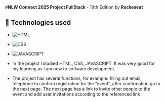 #**NLW Connect 2025 Project FullStack** - 19th Edition by **Rockeseat**

## 🚀 Technologies used
- ![HTML](https://shields.io/badge/HTML-%E2%98%85%E2%98%85%E2%98%85%E2%98%85%E2%98%85-f06529?logo=html5&logoColor=white&labelColor=f06529)
- ![CSS](https://img.shields.io/badge/CSS3-1572B6?style=for-the-badge&logo=css3&logoColor=white)
- ![JAVASCRIPT](https://shields.io/badge/JavaScript-F7DF1E?logo=JavaScript&logoColor=000&style=flat-square)
  
- In the project I studied HTML, CSS, JAVASCRIPT. It was very good for my learning as I am new to software development.

- The project has several functions, for example: filling out email, telephone to confirm registration for the “event”, after confirmation go to the next page. The next page has a link to invite other people to the event and add user invitations according to the referenced link

